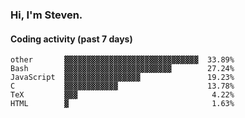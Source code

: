 ### Hi, I'm Steven.

#### Coding activity (past 7 days)
```
other       ▓▓▓▓▓▓▓▓▓▓▓▓▓▓▓▓▓▓▓▓▓▓▓▓▓▓▓▓▓▓  33.89%
Bash        ▓▓▓▓▓▓▓▓▓▓▓▓▓▓▓▓▓▓▓▓▓▓▓▓        27.24%
JavaScript  ▓▓▓▓▓▓▓▓▓▓▓▓▓▓▓▓▓               19.23%
C           ▓▓▓▓▓▓▓▓▓▓▓▓                    13.78%
TeX         ▓▓▓                              4.22%
HTML        ▓                                1.63%
```
